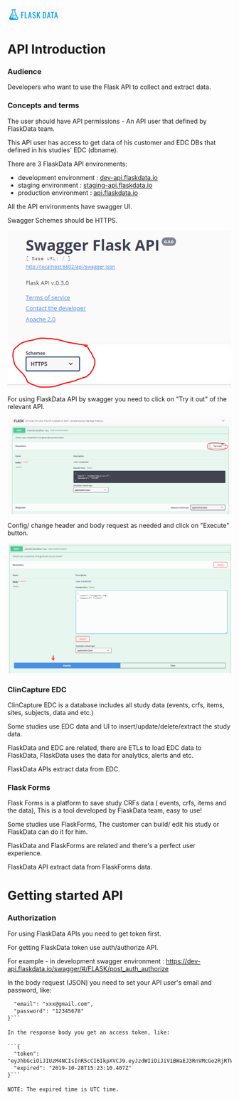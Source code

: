 <a href="https://www.flaskdata.io">![Screenshot](img/flaskdata_logo.PNG)</a>
# API Introduction

### Audience
Developers who want to use the Flask API to collect and extract data.

### Concepts and terms
The user should have API permissions - An API user that defined by FlaskData team.

This API user has access to get data of his customer and EDC DBs that defined in his studies' EDC (dbname).

There are 3 FlaskData API environments:

* development environment : <a href="https://dev-api.flaskdata.io">dev-api.flaskdata.io</a>
* staging environment : <a href="https://staging-api.flaskdata.io">staging-api.flaskdata.io</a>
* production environment : <a href="https://api.flaskdata.io">api.flaskdata.io</a>

All the API environments have swagger UI.

Swagger Schemes should be HTTPS.

![Screenshot](img/swagger_schemes.PNG)

For using FlaskData API by swagger you need to click on "Try it out" of the relevant API.

![Screenshot](img/try_it_out.PNG)

Config/ change header and body request as needed and click on "Execute" button.

![Screenshot](img/execute_api.PNG)

### ClinCapture EDC
ClinCapture EDC is a database includes all study data (events, crfs, items, sites, subjects, data and etc.)

Some studies use EDC data and UI to insert/update/delete/extract the study data.

FlaskData and EDC are related, there are ETLs to load EDC data to FlaskData, FlaskData uses the data for analytics, alerts and etc.

FlaskData APIs extract data from EDC.

### Flask Forms
Flask Forms is a platform to save study CRFs data ( events, crfs, items and the data), This is a tool developed by FlaskData team, easy to use!

Some studies use FlaskForms, The customer can build/ edit his study or FlaskData can do it for him.

FlaskData and FlaskForms are related and there's a perfect user experience.

FlaskData API extract data from FlaskForms data.

# Getting started API

### Authorization
For using FlaskData APIs you need to get token first.

For getting FlaskData token use auth/authorize API.

For example - in development swagger environment : <a href="https://dev-api.flaskdata.io/swagger/#/FLASK/post_auth_authorize">https://dev-api.flaskdata.io/swagger/#/FLASK/post_auth_authorize</a>

In the body request (JSON) you need to set your API user's email and password, like:

```{
  "email": "xxx@gmail.com",
  "password": "12345678"
}```

In the response body you get an access token, like:

```{
  "token": "eyJhbGciOiJIUzM4NCIsInR5cCI6IkpXVCJ9.eyJzdWIiOiJiV1BWaEJ3RnVMcGo2RjRTWVlkaENWSDBwZHR0SjlIZSIsImV4cCI6MTU3MjI3NjE5MDQwNywiaWF0IjoxNTcyMjY1MzkwfQ.f9CktAJxJ61D4act9ofB7wzfxOByREn22szMd6VqEW79E0L0AId_xXv4Vs4rdy8k",
  "expired": "2019-10-28T15:23:10.407Z"
}```

NOTE: The expired time is UTC time.
